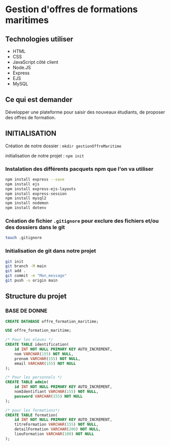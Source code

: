 # Gestion d'offres de formations maritimes

## Technologies utiliser

- HTML
- CSS
- JavaScript côté client
- Node.JS
- Express
- EJS
- MySQL

## Ce qui est demander

Développer une plateforme pour saisir des nouveaux étudiants, de proposer des offres de formation.

## INITIALISATION

Création de notre dossier : `mkdir gestionOffreMaritime`

initialisation de notre projet : `npm init`

### Instalation des différents pacquets **npm** que l'on va utiliser

```bash
npm install express --save
npm install ejs
npm install express-ejs-layouts
npm install express-session
npm install mysql2
npm install nodemon
npm install dotenv

```

### Création de fichier `.gitignore` pour exclure des fichiers et/ou des dossiers dans le git

```bash
touch .gitignore
```

### Initialisation de **git** dans notre projet

```bash
git init
git branch -M main
git add .
git commit -m "Mon_message"
git push -u origin main
```

## Structure du projet

### BASE DE DONNE

```sql
CREATE DATABASE offre_formation_maritime;

USE offre_formation_maritime;

/* Pour les eleves */
CREATE TABLE identification(
    id INT NOT NULL PRIMARY KEY AUTO_INCREMENT,
    nom VARCHAR(155) NOT NULL,
    prenom VARCHAR(155) NOT NULL,
    email VARCHAR(155) NOT NULL
);

/* Pour les personnels */
CREATE TABLE admin(
    id INT NOT NULL PRIMARY KEY AUTO_INCREMENT,
    nomIdentifiant VARCHAR(155) NOT NULL,
    password VARCHAR(155) NOT NULL
);

/* pour les formations*/
CREATE TABLE formation(
    id INT NOT NULL PRIMARY KEY AUTO_INCREMENT,
    titreFormation VARCHAR(155) NOT NULL,
    detailFormation VARCHAR(200) NOT NULL,
    lieuFormation VARCHAR(100) NOT NULL
);

```
